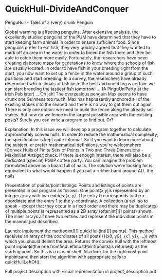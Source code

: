 # QuickHull-DivideAndConquer

PenguHull - Tales of a (very) drunk Penguin

Global warming is affecting penguins. After extensive analysis, the excellently studied penguins of the PUM have determined that they have to start keeping farm animals in order to ensure
sufficient food. Since penguins prefer to eat fish, they very quickly agreed that they wanted to mark off an area in the water in order to breed the fish there and then be able to catch them more
easily. Fortunately, the researchers have been creating elaborate maps for generations to know where the schools of fish are usually located. In order to have fish in your breeding right from the
start, you now want to set up a fence in the water around a group of such positions and start breeding.
In a survey, the researchers have already determined which shoals of fish taste the best and one thing is certain: we can start breeding the tastiest fish tomorrow! … (A PinguUniParty at the Irish
Pub later) … Oh jeh! The overzealous penguin Max seems to have drunk one Guinness too much. Max has haphazardly anchored all of the existing stakes into the seabed and there is no way to
get them out again. There is only one option: we need to build the fence along the already set stakes. But how do we fence in the largest possible area with the existing posts? Surely you can
write a program to find out. Or?

Explanation:
In this issue we will develop a program together to calculate approximately convex hulls. In order to reduce the mathematical complexity, the specification is kept quite informal. So if you want
to learn more about the subject, or prefer mathematical definitions, you're welcomehere (Convex Hulls of Finite Sets of Points in Two and Three Dimensions - Maximilian Anziger)check. If there is
enough interest, there will also be a dedicated (special) PGdP coffee party.
You can imagine the problem formulated above as a board full of nails. The solution we're looking for is equivalent to what would happen if you put a rubber band around ALL the nails.

Presentation of points/point listings:
Points and listings of points are presented in our program as follows:
One point(x,y)is represented by an integer array with two entries:{x, y}. The entry 0 corresponds to the x-coordinate and the entry 1 to the y-coordinate.
A collection (a set, so to speak - except that they occur in a fixed order and there may be duplicates) of multiple points is represented as a 2D array (oftenint[][] points) shown. The inner
arrays all have two entries and represent the individual points in the manner just described.

Launch:
Implement the methodint[][] quickHull(int[][] points). This method receives an array of the coordinates of all posts ({{x0, y0}, {x1, y1}, ...}) with which you should delimit the area. Returns the convex
hull with the leftmost point inpoints(the one fromfindLeftmostPoint(points)is returned) as the starting point. So this is a closed shell. Also look for the rightmost point inpointsand then start the
algorithm with appropriate calls to quickHullLeftOf().

Full project description with visual representation in project_description.pdf
